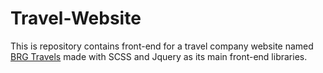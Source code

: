 # Travel-Website
This is repository contains front-end for a travel company website named [BRG Travels](http://) made with SCSS and Jquery as its main front-end libraries.
